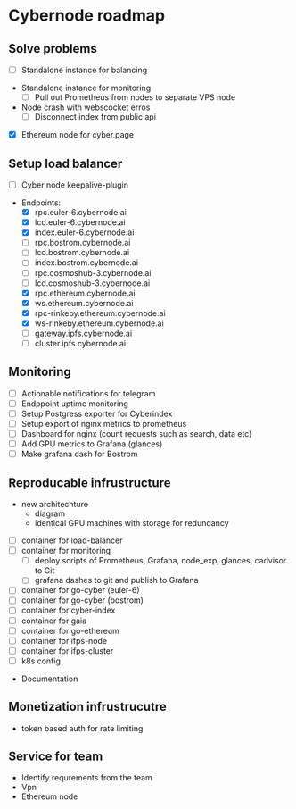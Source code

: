 # Сybernode roadmap

## Solve problems

- [ ] Standalone instance for balancing
- Standalone instance for monitoring
    - [ ] Pull out Prometheus from nodes to separate VPS node
- Node crash with webscocket erros
    - [ ] Disconnect index from public api
- [x] Ethereum node for cyber.page

## Setup load balancer

- [ ] Cyber node keepalive-plugin

- Endpoints:
    - [x] rpc.euler-6.cybernode.ai
    - [x] lcd.euler-6.cybernode.ai
    - [x] index.euler-6.cybernode.ai
    - [ ] rpc.bostrom.cybernode.ai
    - [ ] lcd.bostrom.cybernode.ai
    - [ ] index.bostrom.cybernode.ai
    - [ ] rpc.cosmoshub-3.cybernode.ai
    - [ ] lcd.cosmoshub-3.cybernode.ai
    - [x] rpc.ethereum.cybernode.ai
    - [x] ws.ethereum.cybernode.ai
    - [x] rpc-rinkeby.ethereum.cybernode.ai
    - [x] ws-rinkeby.ethereum.cybernode.ai
    - [ ] gateway.ipfs.cybernode.ai
    - [ ] cluster.ipfs.cybernode.ai

## Monitoring

- [ ] Actionable notifications for telegram
- [ ] Endppoint uptime monitoring
- [ ] Setup Postgress exporter for Cyberindex
- [ ] Setup export of nginx metrics to prometheus
- [ ] Dashboard for nginx (count requests such as search, data etc)
- [ ] Add GPU metrics to Grafana (glances)
- [ ] Make grafana dash for Bostrom

## Reproducable infrustructure

- new architechture
    - diagram
    - identical GPU machines with storage for redundancy
- [ ] container for load-balancer
- [ ] container for monitoring
    - [ ] deploy scripts of Prometheus, Grafana, node_exp, glances, cadvisor to Git
    - [ ] grafana dashes to git and publish to Grafana
- [ ] container for go-cyber (euler-6)
- [ ] container for go-cyber (bostrom)
- [ ] container for cyber-index
- [ ] container for gaia
- [ ] container for go-ethereum
- [ ] container for ifps-node
- [ ] container for ifps-cluster
- [ ] k8s config
- Documentation

## Monetization infrustrucutre

- token based auth for rate limiting

## Service for team

- Identify requrements from the team
- Vpn
- Ethereum node
